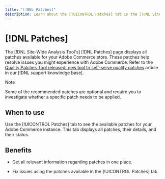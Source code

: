 ```yaml
---
title: "[!DNL Patches]"
description: Learn about the [!UICONTROL Patches] tab in the [!DNL Site-Wide Analysis Tool], when to use, and its benefits.
---
```

# [!DNL Patches]

The [!DNL Site-Wide Analysis Tool's] [!DNL Patches] page displays all patches available for your Adobe Commerce store. These patches help resolve issues you might experience with Adobe Commerce. Refer to the [Quality Patches Tool released: new tool to self-serve quality patches](https://support.magento.com/hc/en-us/articles/360047139492) article in our [!DNL support knowledge base]. 

>[!NOTE]
>
>Some of the recommended patches are optional and require you to investigate whether a specific patch needs to be applied.

## When to use

Use the [!UICONTROL Patches] tab to see the available patches for your Adobe Commerce instance. This tab displays all patches, their details, and their status.

## Benefits

* Get all relevant information regarding patches in one place.

* Fix issues using the patches available in the [!UICONTROL Patches] tab.

